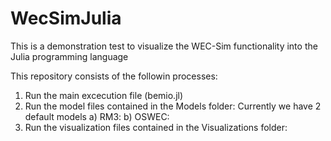 # WecSimJulia
This is a demonstration test to visualize the WEC-Sim functionality into the Julia programming language

This repository consists of the followin processes:
1) Run the main excecution file (bemio.jl)
2) Run the model files contained in the Models folder: Currently we have 2 default models
   a) RM3:
   b) OSWEC:
3) Run the visualization files contained in the Visualizations folder:


